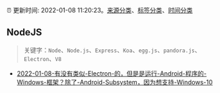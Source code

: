 :alarm_clock: 更新时间: 2022-01-08 11:20:23。[来源分类](../README.md)、[标签分类](../TAGS.md)、[时间分类](../TIMELINE.md)

## NodeJS


> 关键字：`Node`、`Node.js`、`Express`、`Koa`、`egg.js`、`pandora.js`、`Electron`、`V8`



- [2022-01-08-有没有类似-Electron-的，但是是运行-Android-程序的-Windows-框架？除了-Android-Subsystem，因为想支持-Windows-10](https://www.v2ex.com/t/826993) 